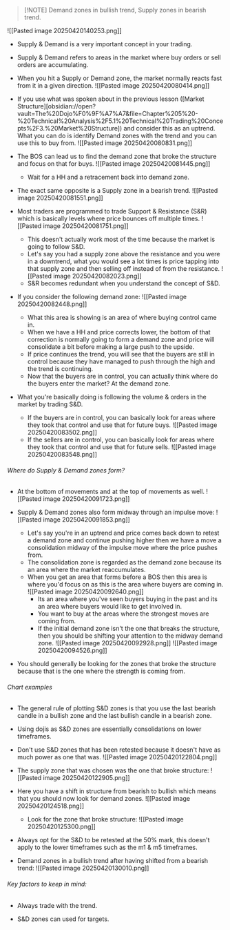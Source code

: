 
> [!NOTE] Demand zones in bullish trend, Supply zones in bearish trend.


![[Pasted image 20250420140253.png]]

- Supply & Demand is a very important concept in your trading.

- Supply & Demand refers to areas in the market where buy orders or sell orders are accumulating.

- When you hit a Supply or Demand zone, the market normally reacts fast from it in a given direction.
	![[Pasted image 20250420080414.png]]

- If you use what was spoken about in the previous lesson ([Market Structure][obsidian://open?vault=The%20Dojo%F0%9F%A7%A7&file=Chapter%205%20-%20Technical%20Analysis%2F5.1%20Technical%20Trading%20Concepts%2F3.%20Market%20Structure]) and consider this as an uptrend. What you can do is identify Demand zones with the trend and you can use this to buy from.
	![[Pasted image 20250420080831.png]]

- The BOS can lead us to find the demand zone that broke the structure and focus on that for buys.
	![[Pasted image 20250420081445.png]]
	- Wait for a HH and a retracement back into demand zone.

- The exact same opposite is a Supply zone in a bearish trend.
	![[Pasted image 20250420081551.png]]

- Most traders are programmed to trade Support & Resistance (S&R) which is basically levels where price bounces off multiple times.
	![[Pasted image 20250420081751.png]]
	- This doesn't actually work most of the time because the market is going to follow S&D.
	- Let's say you had a supply zone above the resistance and you were in a downtrend, what you would see a lot times is price tapping into that supply zone and then selling off instead of from the resistance.
		![[Pasted image 20250420082023.png]]
	- S&R becomes redundant when you understand the concept of S&D.

- If you consider the following demand zone:
	![[Pasted image 20250420082448.png]]
	- What this area is showing is an area of where buying control came in.
	- When we have a HH and price corrects lower, the bottom of that correction is normally going to form a demand zone and price will consolidate a bit before making a large push to the upside.
	- If price continues the trend, you will see that the buyers are still in control because they have managed to push through the high and the trend is continuing.
	- Now that the buyers are in control, you can actually think where do the buyers enter the market? At the demand zone.

- What you're basically doing is following the volume & orders in the market by trading S&D.
	- If the buyers are in control, you can basically look for areas where they took that control and use that for future buys.
		![[Pasted image 20250420083502.png]]
	- If the sellers are in control, you can basically look for areas where they took that control and use that for future sells.
		![[Pasted image 20250420083548.png]]

###### Where do Supply & Demand zones form?

- At the bottom of movements and at the top of movements as well.
	![[Pasted image 20250420091723.png]]

- Supply & Demand zones also form midway through an impulse move:
	![[Pasted image 20250420091853.png]]
	- Let's say you're in an uptrend and price comes back down to retest a demand zone and continue pushing higher then we have a move a consolidation midway of the impulse move where the price pushes from.
	- The consolidation zone is regarded as the demand zone because its an area where the market reaccumulates.
	- When you get an area that forms before a BOS then this area is where you'd focus on as this is the area where buyers are coming in.
		![[Pasted image 20250420092640.png]]
		- Its an area where you've seen buyers buying in the past and its an area where buyers would like to get involved in.
		- You want to buy at the areas where the strongest moves are coming from.
		- If the initial demand zone isn't the one that breaks the structure, then you should be shifting your attention to the midway demand zone.
		![[Pasted image 20250420092928.png]]
		![[Pasted image 20250420094526.png]]

- You should generally be looking for the zones that broke the structure because that is the one where the strength is coming from.

###### Chart examples

- The general rule of plotting S&D zones is that you use the last bearish candle in a bullish zone and the last bullish candle in a bearish zone.

- Using dojis as S&D zones are essentially consolidations on lower timeframes.

- Don't use S&D zones that has been retested because it doesn't have as much power as one that was.
	![[Pasted image 20250420122804.png]]

- The supply zone that was chosen was the one that broke structure:
	![[Pasted image 20250420122905.png]]

- Here you have a shift in structure from bearish to bullish which means that you should now look for demand zones.
	![[Pasted image 20250420124518.png]]
	- Look for the zone that broke structure:
		![[Pasted image 20250420125300.png]]

- Always opt for the S&D to be retested at the 50% mark, this doesn't apply to the lower timeframes such as the m1 & m5 timeframes.

- Demand zones in a bullish trend after having shifted from a bearish trend:
	![[Pasted image 20250420130010.png]]

###### Key factors to keep in mind:

- Always trade with the trend.

- S&D zones can used for targets. 